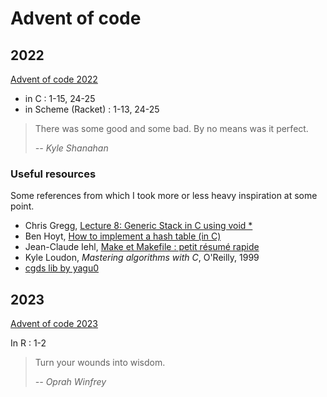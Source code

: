 # Advent of code

## 2022

[Advent of code 2022](https://adventofcode.com/2022)

- in C : 1-15, 24-25
- in Scheme (Racket) : 1-13, 24-25

> There was some good and some bad. By no means was it perfect.
>
> _-- Kyle Shanahan_

### Useful resources

Some references from which I took more or less heavy inspiration at some point.

- Chris Gregg, [Lecture 8: Generic Stack in C using void \*](https://youtu.be/vCwRbB7-igI)
- Ben Hoyt, [How to implement a hash table (in C)](https://benhoyt.com/writings/hash-table-in-c/)
- Jean-Claude Iehl, [Make et Makefile : petit résumé rapide](https://perso.univ-lyon1.fr/jean-claude.iehl/Public/educ/Makefile.html)
- Kyle Loudon, _Mastering algorithms with C_, O'Reilly, 1999
- [cgds lib by yagu0](https://github.com/yagu0/cgds/)

## 2023

[Advent of code 2023](https://adventofcode.com/2023)

In R : 1-2

> Turn your wounds into wisdom.
>
> _-- Oprah Winfrey_
